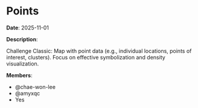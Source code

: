 # Points

**Date**: 2025-11-01

**Description**:

Challenge Classic: Map with point data (e.g., individual locations, points of interest, clusters). Focus on effective symbolization and density visualization.

**Members**:
- @chae-won-lee
- @amyxqc
- Yes
